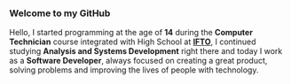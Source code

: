 ### Welcome to my GitHub

Hello, I started programming at the age of **14** during the **Computer Technician** course integrated with High School at [**IFTO**](http://www.ifto.edu.br/araguaina), I continued studying **Analysis and Systems Development** right there and today I work as a **Software Developer**, always focused on creating a great product, solving problems and improving the lives of people with technology.
